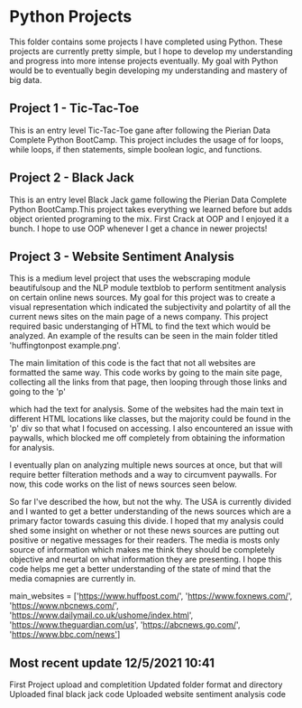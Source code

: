 # Python Projects
This folder contains some projects I have completed using Python. These projects are currently pretty simple, but I hope to develop my understanding and progress into more intense projects eventually. My goal with Python would be to eventually begin developing my understanding and mastery of big data. 

## Project 1 - Tic-Tac-Toe
This is an entry level Tic-Tac-Toe gane after following the Pierian Data Complete Python BootCamp. This project includes the usage of for loops, while loops, if then statements, simple boolean logic, and functions. 

## Project 2 - Black Jack 
This is an entry level Black Jack game following the Pierian Data Complete Python BootCamp.This project takes everything we learned before but adds object oriented programing to the mix. First Crack at OOP and I enjoyed it a bunch. I hope to use OOP whenever I get a chance in newer projects!  

## Project 3 - Website Sentiment Analysis
This is a medium level project that uses the webscraping module beautifulsoup and the NLP module textblob to perform sentitment analysis on certain online news sources. My goal for this project was to create a visual representation which indicated the subjectivity and polartity of all the current news sites on the main page of a news company. This project required basic understanging of HTML to find the text which would be analyzed. An example of the results can be seen in the main folder titled 'huffingtonpost example.png'.

The main limitation of this code is the fact that not all websites are formatted the same way. This code works by going to the main site page, collecting all the links from that page, then looping through those links and going to the 'p' <div> which had the text for analysis. Some of the websites had the main text in different HTML locations like classes, but the majority could be found in the 'p' div so that what I focused on accessing. I also encountered an issue with paywalls, which blocked me off completely from obtaining the information for analysis. 
  
I eventually plan on analyzing multiple news sources at once, but that will require better filteration methods and a way to circumvent paywalls. For now, this code works on the list of news sources seen below.
  
So far I've described the how, but not the why. The USA is currently divided and I wanted to get a better understanding of the news sources which are a primary factor towards casuing this divide. I hoped that my analysis could shed some insight on whether or not these news sources are putting out positive or negative messages for their readers. The media is mosts only source of information which makes me think they should be completely objective and neurtal on what information they are presenting. I hope this code helps me get a better understanding of the state of mind that the media comapnies are currently in. 
  
main_websites = ['https://www.huffpost.com/', 'https://www.foxnews.com/', 'https://www.nbcnews.com/', 'https://www.dailymail.co.uk/ushome/index.html', 'https://www.theguardian.com/us', 'https://abcnews.go.com/', 'https://www.bbc.com/news']
  
  

## Most recent update 12/5/2021 10:41
First Project upload and completition
Updated folder format and directory
Uploaded final black jack code
Uploaded website sentiment analysis code 

